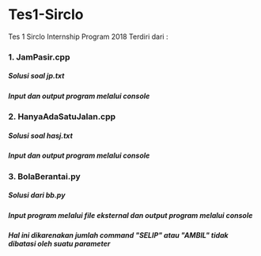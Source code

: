 # Tes1-Sirclo
Tes 1 Sirclo Internship Program 2018
Terdiri dari :
### 1. JamPasir.cpp
   ##### Solusi soal jp.txt
   ##### Input dan output program melalui console
### 2. HanyaAdaSatuJalan.cpp
   ##### Solusi soal hasj.txt
   ##### Input dan output program melalui console
### 3. BolaBerantai.py
   ##### Solusi dari bb.py
   ##### Input program melalui file eksternal dan output program melalui console
   ##### Hal ini dikarenakan jumlah command "SELIP" atau "AMBIL" tidak dibatasi oleh suatu parameter
